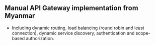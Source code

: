 ## Manual API Gateway implementation from Myanmar
- Including dynamic routing, load balancing (round robin and least connection), dynamic service discovery, authentication and scope-based authorization.
